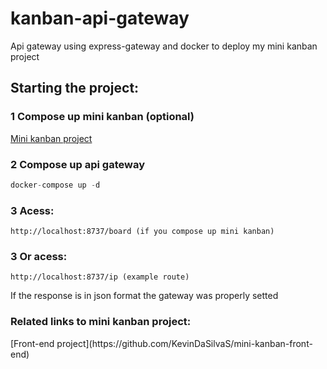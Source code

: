 # kanban-api-gateway
Api gateway using express-gateway and docker to deploy my mini kanban project

<h2>Starting the project:</h2>

<h3> 1 Compose up mini kanban (optional)</h3>

[Mini kanban project](https://github.com/KevinDaSilvaS/Mini-Kanban)

<h3> 2  Compose up api gateway </h3>

```javascript
docker-compose up -d
```

<h3> 3 Acess: </h3>

```
http://localhost:8737/board (if you compose up mini kanban)
```

<h3> 3 Or acess: </h3>

```
http://localhost:8737/ip (example route) 
```

If the response is in json format the gateway was properly setted 

<h3>Related links to mini kanban project:</h3>
[Front-end project](https://github.com/KevinDaSilvaS/mini-kanban-front-end)
